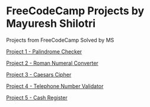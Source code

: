 # FreeCodeCamp Projects by Mayuresh Shilotri
Projects from FreeCodeCamp Solved by MS

[Project 1 -
Palindrome Checker](#)

[Project 2 -
Roman Numeral Converter]()

[Project 3 -
Caesars Cipher]()

[Project 4 -
Telephone Number Validator]()

[Project 5 -
Cash Register]()
